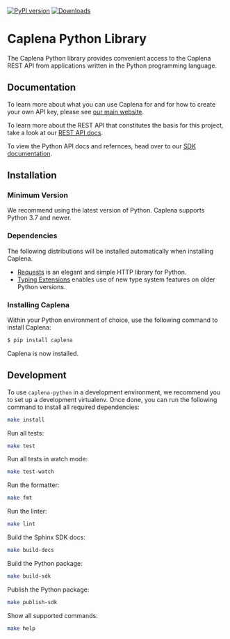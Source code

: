 [![PyPI version](https://badge.fury.io/py/caplena.svg)](https://badge.fury.io/py/caplena)
[![Downloads](https://static.pepy.tech/personalized-badge/caplena?period=month&units=international_system&left_color=black&right_color=brightgreen&left_text=downloads/month)](https://pepy.tech/project/caplena)

# Caplena Python Library

The Caplena Python library provides convenient access to the Caplena REST API from applications written in the Python programming language.

## Documentation

To learn more about what you can use Caplena for and for how to create your own API key, please see [our main website](https://caplena.com/).

To learn more about the REST API that constitutes the basis for this project, take a look at our [REST API docs](https://developers.caplena.com/).

To view the Python API docs and refernces, head over to our [SDK documentation](https://developers.caplena.com/sdk/python/).

## Installation

### Minimum Version

We recommend using the latest version of Python. Caplena supports Python 3.7 and newer.

### Dependencies

The following distributions will be installed automatically when installing Caplena.

- [Requests](https://docs.python-requests.org/en/latest/) is an elegant and simple HTTP library for Python.
- [Typing Extensions](https://github.com/python/typing/tree/master/typing_extensions) enables use of new type system features on older Python versions.

### Installing Caplena

Within your Python environment of choice, use the following command to install Caplena:

```sh
$ pip install caplena
```

Caplena is now installed.

## Development

To use `caplena-python` in a development environment, we recommend you to set up a development virtualenv. Once done, you
can run the following command to install all required dependencies:

```sh
make install
```

Run all tests:

```sh
make test
```

Run all tests in watch mode:

```sh
make test-watch
```

Run the formatter:

```sh
make fmt
```

Run the linter:

```sh
make lint
```

Build the Sphinx SDK docs:

```sh
make build-docs
```

Build the Python package:

```sh
make build-sdk
```

Publish the Python package:

```sh
make publish-sdk
```

Show all supported commands:

```sh
make help
```
